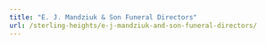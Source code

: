```yaml
---
title: "E. J. Mandziuk & Son Funeral Directors"
url: /sterling-heights/e-j-mandziuk-and-son-funeral-directors/
---
```

